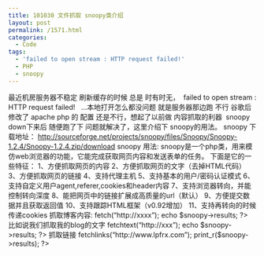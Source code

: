 ```yaml
---
title: 101030 文件抓取 snoopy类介绍
layout: post
permalink: /1571.html
categories:
  - Code
tags:
  - 'failed to open stream : HTTP request failed!'
  - PHP
  - snoopy
---
```

 最近机房服务器不稳定 刷新缓存的时候 总是 时有时无，  failed to open stream : HTTP request failed!   &#8230;本地打开怎么都没问题 就是服务器那边跑 不行 谷歌后 修改了 apache php 的 配置 还是不行，想起了以前做 内容抓取的利器  snoopy down下来后 随便跑了下 问题就解决了，这里介绍下 snoopy的用法。 snoopy 下载地址： http://sourceforge.net/projects/snoopy/files/Snoopy/Snoopy-1.2.4/Snoopy-1.2.4.zip/download snoopy 用法: snoopy是一个php类，用来模仿web浏览器的功能，它能完成获取网页内容和发送表单的任务。 下面是它的一些特征： 1、方便抓取网页的内容 2、方便抓取网页的文字（去掉HTML代码） 3、方便抓取网页的链接 4、支持代理主机 5、支持基本的用户/密码认证模式 6、支持自定义用户agent,referer,cookies和header内容 7、支持浏览器转向，并能控制转向深度 8、能把网页中的链接扩展成高质量的url（默认） 9、方便提交数据并且获取返回值 10、支持跟踪HTML框架（v0.92增加） 11、支持再转向的时候传递cookies 抓取博客内容: <? include &#8221;Snoopy.class.php&#8221;; $snoopy = new Snoopy; $snoopy->fetch(&#8220;http://xxxx&#8221;); echo $snoopy->results; ?> 比如说我们抓取我的blog的文字 <? include &#8221;Snoopy.class.php&#8221;; $snoopy = new Snoopy; $snoopy->fetchtext(&#8220;http://xxx&#8221;); echo $snoopy->results; ?> 抓取链接 <? include &#8221;Snoopy.class.php&#8221;; $snoopy = new Snoopy; $snoopy->fetchlinks(&#8220;http://www.lpfrx.com&#8221;); print_r($snoopy->results); ?>